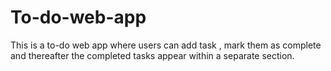 # To-do-web-app
This is a to-do web app where users can add task , mark them as complete and thereafter the completed tasks appear within a separate section.
